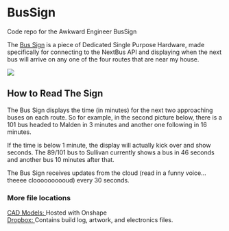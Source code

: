 # BusSign
Code repo for the Awkward Engineer BusSign

The [Bus Sign](https://www.awkwardengineer.com/collections/in-development/products/model-awk-108-bussign) is a piece of Dedicated Single Purpose Hardware, made specifically for connecting to the NextBus API and displaying when the next bus will arrive on any one of the four routes that are near my house.  

![](https://cdn.shopify.com/s/files/1/0221/5358/products/DSC_0797_retouch_4_3_1024x1024@2x.jpg?v=1502372807)  

## How to Read The Sign

The Bus Sign displays the time (in minutes) for the next two approaching buses on each route. So for example, in the second picture below, there is a 101 bus headed to Malden in 3 minutes and another one following in 16 minutes.

If the time is below 1 minute, the display will actually kick over and show seconds. The 89/101 bus to Sullivan currently shows a bus in 46 seconds and another bus 10 minutes after that.

The Bus Sign receives updates from the cloud (read in a funny voice... theeee cloooooooooud) every 30 seconds.

### More file locations

[CAD Models: ](https://cad.onshape.com/documents/7f22fc9ac8960e08d132ab33/w/db85b4456ce0e9b2d792afe6/e/e28de746da7d2e20c4a6a370)Hosted with Onshape  
[Dropbox: ](https://www.dropbox.com/sh/hmph9iuh9smdih2/AABWlMCYLYxBKuX05Pkvy7eqa?dl=0) Contains build log, artwork, and electronics files.


